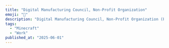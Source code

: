 ```yaml
---
title: "Digital Manufacturing Council, Non-Profit Organization"
emoji: "💼"
description: "Digital Manufacturing Council, Non-Profit Organization (Part-time job)"
tags:
  - "Minecraft"
  - "Work"
published_at: "2025-06-01"
---
```

